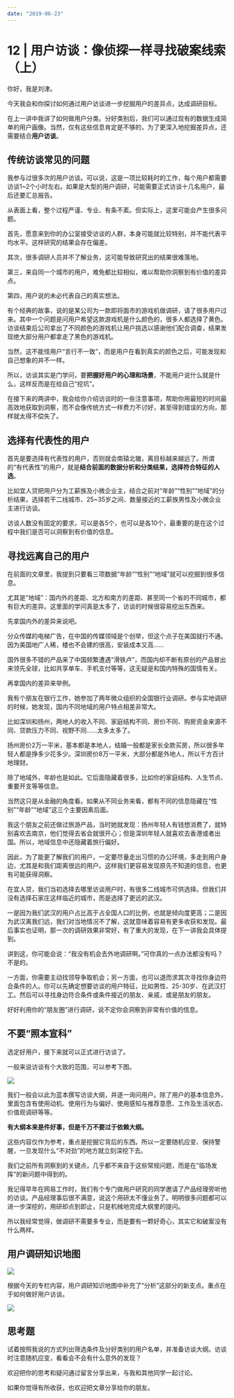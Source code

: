 ```yaml
---
date: "2019-06-23"
---  
```

      
# 12 | 用户访谈：像侦探一样寻找破案线索（上）
你好，我是刘津。

今天我会和你探讨如何通过用户访谈进一步挖掘用户的差异点，达成调研目标。

在上一讲中我讲了如何做用户分类。分好类别后，我们可以通过现有的数据生成简单的用户画像。当然，仅有这些信息肯定是不够的，为了更深入地挖掘差异点，还需要结合**用户访谈**。

## 传统访谈常见的问题

我参与过很多次的用户访谈。可以说，这是一项比较耗时的工作，每个用户都需要访谈1\~2个小时左右。如果是大型的用户调研，可能需要正式访谈十几名用户，最后还要汇总报告。

从表面上看，整个过程严谨、专业、有条不紊。但实际上，这里可能会产生很多问题。

首先，愿意来到你的办公室接受访谈的人群，本身可能就比较特别，并不能代表平均水平。这样研究的结果会存在偏差。

其次，很多调研人员并不了解业务，这可能导致研究出的结果很难落地。

第三，来自同一个城市的用户，难免都比较相似，难以帮助你洞察到有价值的差异点。

第四，用户说的未必代表自己的真实想法。

有个经典的故事，说的是某公司为一款即将面市的游戏机做调研，请了很多用户过来。其中一个问题是问用户希望这款游戏机是什么颜色的，很多人都选择了黄色。访谈结束后公司拿出了不同颜色的游戏机让用户挑选以感谢他们配合调查，结果发现绝大部分用户都拿走了黑色的游戏机。

<!-- [[[read_end]]] -->

当然，这不能怪用户“言行不一致”，而是用户在看到真实的颜色之后，可能发现和自己想象的并不一样。

所以，访谈其实是门学问，要**把握好用户的心理和场景**，不能用户说什么就是什么，这样反而是在给自己“挖坑”。

在接下来的两讲中，我会给你介绍访谈时的一些注意事项，帮助你用最短的时间最高效地获取到洞察，而不会像传统方式一样费力不讨好，甚至得到错误的方向，那样就太得不偿失了。

## 选择有代表性的用户

首先是要选择有代表性的用户，否则就会南辕北辙，离目标越来越远了。所谓的“有代表性”的用户，就是**结合前面的数据分析和分类结果，选择符合特征的人选**。

比如宜人贷把用户分为工薪族及小微企业主，结合之前对“年龄”“性别”“地域”的分析结果，选择若干二线城市、25\~35岁之间、数量接近的工薪族男性及小微企业主进行访谈。

访谈人数没有固定的要求，可以是各5个，也可以是各10个，最重要的是在这个过程中我们是否可以洞察到有价值的信息。

## 寻找远离自己的用户

在前面的文章里，我提到只要看三项数据“年龄”“性别”“地域”就可以挖掘到很多信息。

尤其是“地域”：国内外的差距、北方和南方的差距、甚至同一个省的不同城市，都有巨大的差异。这里面的学问真是太多了，访谈的时候很容易挖出东西来。

先拿国内外的差异来说吧。

分众传媒的电梯广告，在中国的传媒领域是个创举，但这个点子在美国就行不通。因为美国地广人稀，楼也不会建的很高，安装成本又高……

国外很多不错的产品来了中国频繁遭遇“滑铁卢”，而国内却不断有原创的产品冒出来领先全球，比如共享单车、手机支付等等，这无疑是和国内特殊的国情有关。

再拿国内的差异来举例。

我有个朋友在银行工作，她参加了两年微众组织的全国银行业调研。参与实地调研的时候，她发现，国内不同地域的用户特点相差非常大。

比如深圳和扬州，两地人的收入不同、家庭结构不同、房价不同、购房资金来源不同、贷款压力不同、视野不同……太多太多了。

扬州房价2万一平米，基本都是本地人，结婚一般都是家长全款买房，所以很多年轻人都是挣多少花多少。深圳房价8万一平米，大部分都是外地人，所以千方百计地理财。

除了地域外，年龄也是如此。它后面隐藏着很多，比如你的家庭结构、人生节点、重要开支等等信息。

当然这只是从金融的角度看。如果从不同业务来看，都有不同的信息隐藏在“性别”“年龄”“地域”这三个主要因素后面。

我这个朋友之前还做过旅游产品，当时她就发现：扬州年轻人有钱想消费了，就特别喜欢去南京，他们觉得去省会就很开心；但是深圳年轻人就喜欢去香港或者出国。所以，地域信息中还隐藏着旅行偏好。

因此，为了能更了解我们的用户，一定要尽量走出习惯的办公环境，多走到用户身边，尤其是和我们距离很远的用户。这样我们更容易发现原先不知道的信息，也更有可能获得洞察。

在宜人贷，我们当初选择去哪里访谈用户时，有很多二线城市可供选择。但我们并没有选择石家庄这样临近的城市，而是选择了更远的武汉。

一是因为我们武汉的用户占比高于占全国人口的比例，也就是倾向度更高；二是因为武汉离我们远，我们对当地情况不了解，这就意味着容易有更多收获和发现。最后事实也证明，那一次的调研效果非常好，有了重大的发现，在下一讲我会具体提到。

讲到这，你可能会说：“我没有机会去外地调研啊。”可你真的一点办法都没有吗？不是的。

一方面，你需要主动找领导争取机会；另一方面，也可以退而求其次寻找你身边符合条件的人。你可以先确定想要访谈的用户特征，比如男性、25-30岁、在武汉打工。然后可以寻找身边符合条件或条件接近的朋友、亲戚，或是朋友的朋友。

好好利用你的“朋友圈”进行调研，说不定你会洞察到非常有价值的信息。

## 不要“照本宣科”

选定好用户，接下来就可以正式进行访谈了。

一般来说访谈有个大致的范围，可以参考下图。

![](./httpsstatic001geekbangorgresourceimage624e6202314dd9c688174ade43a0ab312a4e.jpg)

我们一般会以此为蓝本撰写访谈大纲，并逐一询问用户。除了用户的基本信息外，里面包含有使用动机、使用行为与偏好、使用感知与推荐意愿、工作及生活状态、价值观调研等等。

**有大纲本来是件好事，但是千万不要过于依赖大纲。**

这些内容仅作为参考，重点是挖掘它背后的东西。所以一定要随机应变、保持警醒，一旦发现什么“不对劲”的地方就立刻深挖下去。

我们之前所有洞察到的关键点，几乎都不来自于这些常规问题，而是在“临场发挥”的新问题中得到的。

我记得早年在网易工作时，我们有个专门做用户研究的同学邀请了产品经理旁听他的访谈。产品经理事后很不满意，说这个用研太不懂业务了。明明很多问题都可以进一步深挖的，用研却点到即止，只是机械地完成大纲里的提问。

所以我经常觉得，做调研不需要多专业，而是要有一颗好奇心，其实它和破案没有什么两样。

## 用户调研知识地图

![](./httpsstatic001geekbangorgresourceimagea1fca1de24f4842c9000e855fea853e1e6fc.png)

根据今天的专栏内容，用户调研知识地图中补充了“分析”这部分的新支点。重点在于如何做好用户访谈。

![](./httpsstatic001geekbangorgresourceimage12351225178c1009c516ba31c2f15b5cad35.png)

## 思考题

试着按照我说的方式列出筛选条件及分好类别的用户名单，并准备访谈大纲。访谈时注意随机应变，看看会不会有什么意外的发现？

欢迎把你的思考和疑问通过留言分享出来，与我和其他同学一起讨论。

如果你觉得有所收获，也欢迎把文章分享给你的朋友。